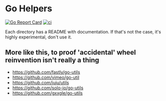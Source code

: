 # Go Helpers

[![Go Report Card](https://goreportcard.com/badge/github.com/rubiojr/go)](https://goreportcard.com/report/github.com/rubiojr/go)
[![ci](https://github.com/rubiojr/go/workflows/ci/badge.svg)](https://github.com/rubiojr/go/actions?query=workflow%3Aci+branch%3Amaster+event%3Apush)

Each directory has a README with documentation. If that's not the case, it's highly experimental, don't use it.

## More like this, to proof 'accidental' wheel reinvention isn't really a thing

* https://github.com/fastly/go-utils
* https://github.com/vimeo/go-util
* https://github.com/juju/utils
* https://github.com/solo-io/go-utils
* https://github.com/gxxgle/go-utils
